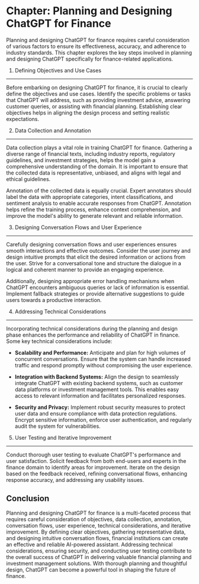 Chapter: Planning and Designing ChatGPT for Finance
===================================================

Planning and designing ChatGPT for finance requires careful consideration of various factors to ensure its effectiveness, accuracy, and adherence to industry standards. This chapter explores the key steps involved in planning and designing ChatGPT specifically for finance-related applications.

1. Defining Objectives and Use Cases
------------------------------------

Before embarking on designing ChatGPT for finance, it is crucial to clearly define the objectives and use cases. Identify the specific problems or tasks that ChatGPT will address, such as providing investment advice, answering customer queries, or assisting with financial planning. Establishing clear objectives helps in aligning the design process and setting realistic expectations.

2. Data Collection and Annotation
---------------------------------

Data collection plays a vital role in training ChatGPT for finance. Gathering a diverse range of financial texts, including industry reports, regulatory guidelines, and investment strategies, helps the model gain a comprehensive understanding of the domain. It is important to ensure that the collected data is representative, unbiased, and aligns with legal and ethical guidelines.

Annotation of the collected data is equally crucial. Expert annotators should label the data with appropriate categories, intent classifications, and sentiment analysis to enable accurate responses from ChatGPT. Annotation helps refine the training process, enhance context comprehension, and improve the model's ability to generate relevant and reliable information.

3. Designing Conversation Flows and User Experience
---------------------------------------------------

Carefully designing conversation flows and user experiences ensures smooth interactions and effective outcomes. Consider the user journey and design intuitive prompts that elicit the desired information or actions from the user. Strive for a conversational tone and structure the dialogue in a logical and coherent manner to provide an engaging experience.

Additionally, designing appropriate error handling mechanisms when ChatGPT encounters ambiguous queries or lack of information is essential. Implement fallback strategies or provide alternative suggestions to guide users towards a productive interaction.

4. Addressing Technical Considerations
--------------------------------------

Incorporating technical considerations during the planning and design phase enhances the performance and reliability of ChatGPT in finance. Some key technical considerations include:

* **Scalability and Performance:** Anticipate and plan for high volumes of concurrent conversations. Ensure that the system can handle increased traffic and respond promptly without compromising the user experience.

* **Integration with Backend Systems:** Align the design to seamlessly integrate ChatGPT with existing backend systems, such as customer data platforms or investment management tools. This enables easy access to relevant information and facilitates personalized responses.

* **Security and Privacy:** Implement robust security measures to protect user data and ensure compliance with data protection regulations. Encrypt sensitive information, enforce user authentication, and regularly audit the system for vulnerabilities.

5. User Testing and Iterative Improvement
-----------------------------------------

Conduct thorough user testing to evaluate ChatGPT's performance and user satisfaction. Solicit feedback from both end-users and experts in the finance domain to identify areas for improvement. Iterate on the design based on the feedback received, refining conversational flows, enhancing response accuracy, and addressing any usability issues.

Conclusion
----------

Planning and designing ChatGPT for finance is a multi-faceted process that requires careful consideration of objectives, data collection, annotation, conversation flows, user experience, technical considerations, and iterative improvement. By defining clear objectives, gathering representative data, and designing intuitive conversation flows, financial institutions can create an effective and reliable AI-powered assistant. Addressing technical considerations, ensuring security, and conducting user testing contribute to the overall success of ChatGPT in delivering valuable financial planning and investment management solutions. With thorough planning and thoughtful design, ChatGPT can become a powerful tool in shaping the future of finance.
